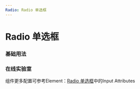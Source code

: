 ```yaml
---
Radio: Radio 单选框
---
```

# Radio 单选框

### 基础用法

<ClientOnly>
<field-radio-demo blockName="radioField1"/>
</ClientOnly>

### 在线实验室
<ClientOnly>
<ams-config name="radio" type="field"/>
</ClientOnly>


组件更多配置可参考Element：[Radio 单选框](http://element-cn.eleme.io/#/zh-CN/component/radio)中的Input Attributes